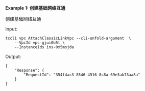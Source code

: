 **Example 1: 创建基础网络互通**

创建基础网络互通

Input: 

```
tccli vpc AttachClassicLinkVpc --cli-unfold-argument  \
    --VpcId vpc-gjui0b5t \
    --InstanceIds ins-0x5msjda
```

Output: 
```
{
    "Response": {
        "RequestId": "354f4ac3-8546-4516-8c8a-69e3ab73aa8a"
    }
}
```

